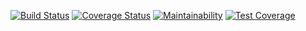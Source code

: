 [![Build Status](https://travis-ci.org/vincentmuriuki/po-bc.svg?branch=master)](https://travis-ci.org/vincentmuriuki/po-bc)
[![Coverage Status](https://coveralls.io/repos/github/vincentmuriuki/po-bc/badge.svg?branch=master)](https://coveralls.io/github/vincentmuriuki/po-bc?branch=master)
[![Maintainability](https://api.codeclimate.com/v1/badges/98839bb0ddc00b01c76d/maintainability)](https://codeclimate.com/github/vincentmuriuki/po-bc/maintainability)
[![Test Coverage](https://api.codeclimate.com/v1/badges/98839bb0ddc00b01c76d/test_coverage)](https://codeclimate.com/github/vincentmuriuki/po-bc/test_coverage)